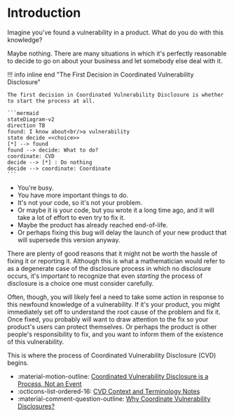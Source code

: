 # Introduction

Imagine you've found a vulnerability in a product. What do you do with
this knowledge?

Maybe nothing. There are many situations in which it's perfectly
reasonable to decide to go on about your business and let somebody else
deal with it.

!!! info inline end "The First Decision in Coordinated Vulnerability Disclosure"

    The first decision in Coordinated Vulnerability Disclosure is whether to start the process at all.

    ```mermaid
    stateDiagram-v2
    direction TB
    found: I know about<br/>a vulnerability
    state decide <<choice>>
    [*] --> found
    found --> decide: What to do?
    coordinate: CVD
    decide --> [*] : Do nothing
    decide --> coordinate: Coordinate
    ```


- You're busy. 
- You have more important things to do. 
- It's not your code, so it's not your problem. 
- Or maybe it is your code, but you wrote it a long time ago, and it will take a lot of effort to even
try to fix it. 
- Maybe the product has already reached end-of-life. 
- Or perhaps fixing this bug will delay the launch of your new product that will supersede this version anyway.

There are plenty of good reasons
that it might not be worth the hassle of fixing it or reporting it.
Although this is what a mathematician would refer to as a degenerate
case of the disclosure process in which no disclosure occurs, it's
important to recognize that even *starting* the process of disclosure is a
choice one must consider carefully.



Often, though, you will likely feel a need to take some action in
response to this newfound knowledge of a vulnerability. If it's your
product, you might immediately set off to understand the root cause of
the problem and fix it. Once fixed, you probably will want to draw
attention to the fix so your product's users can protect themselves. Or
perhaps the product is other people's responsibility to fix, and you
want to inform them of the existence of this vulnerability.

This is where the process of Coordinated Vulnerability Disclosure (CVD)
begins.

<div class="grid cards" markdown>

- :material-motion-outline: [Coordinated Vulnerability Disclosure is a Process, Not an Event](cvd_is_a_process.md)
- :octicons-list-ordered-16: [CVD Context and Terminology Notes](terminology.md)
- :material-comment-question-outline: [Why Coordinate Vulnerability Disclosures?](../howto/preparation/why_coordinate.md)

</div>
